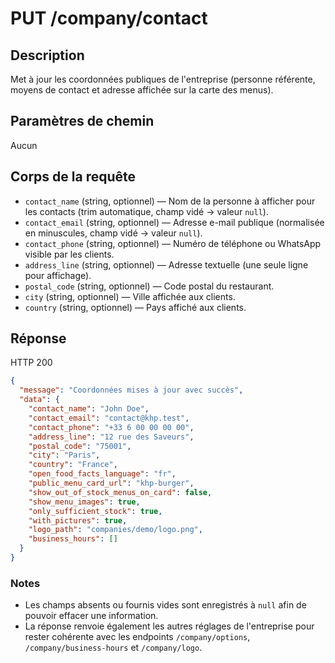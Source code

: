 # PUT /company/contact

## Description
Met à jour les coordonnées publiques de l'entreprise (personne référente, moyens de contact et adresse affichée sur la carte des menus).

## Paramètres de chemin
Aucun

## Corps de la requête
- `contact_name` (string, optionnel) — Nom de la personne à afficher pour les contacts (trim automatique, champ vidé → valeur `null`).
- `contact_email` (string, optionnel) — Adresse e-mail publique (normalisée en minuscules, champ vidé → valeur `null`).
- `contact_phone` (string, optionnel) — Numéro de téléphone ou WhatsApp visible par les clients.
- `address_line` (string, optionnel) — Adresse textuelle (une seule ligne pour affichage).
- `postal_code` (string, optionnel) — Code postal du restaurant.
- `city` (string, optionnel) — Ville affichée aux clients.
- `country` (string, optionnel) — Pays affiché aux clients.

## Réponse
HTTP 200

```json
{
  "message": "Coordonnées mises à jour avec succès",
  "data": {
    "contact_name": "John Doe",
    "contact_email": "contact@khp.test",
    "contact_phone": "+33 6 00 00 00 00",
    "address_line": "12 rue des Saveurs",
    "postal_code": "75001",
    "city": "Paris",
    "country": "France",
    "open_food_facts_language": "fr",
    "public_menu_card_url": "khp-burger",
    "show_out_of_stock_menus_on_card": false,
    "show_menu_images": true,
    "only_sufficient_stock": true,
    "with_pictures": true,
    "logo_path": "companies/demo/logo.png",
    "business_hours": []
  }
}
```

### Notes
- Les champs absents ou fournis vides sont enregistrés à `null` afin de pouvoir effacer une information.
- La réponse renvoie également les autres réglages de l'entreprise pour rester cohérente avec les endpoints `/company/options`, `/company/business-hours` et `/company/logo`.
